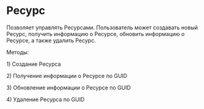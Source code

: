 # Ресурс

Позволяет управлять Ресурсами. Пользователь может создавать новый Ресурс, получить информацию о Ресурсе, обновить информацию о Ресурсе, а также удалить Ресурс.

Методы:

1\) Создание Ресурса

2\) Получение информации о Ресурсе по GUID

3\) Обновление информации о Ресурсе по GUID

4\) Удаление Ресурса по GUID
